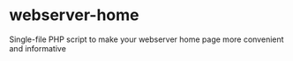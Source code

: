 # webserver-home
Single-file PHP script to make your webserver home page more convenient and informative
